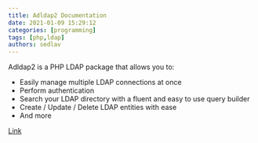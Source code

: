 ```yaml
---
title: Adldap2 Documentation
date: 2021-01-09 15:29:12
categories: [programming]
tags: [php,ldap]
authors: sedlav
---
```


Adldap2 is a PHP LDAP package that allows you to:

- Easily manage multiple LDAP connections at once
- Perform authentication
- Search your LDAP directory with a fluent and easy to use query builder
- Create / Update / Delete LDAP entities with ease
- And more

[Link](https://adldap2.github.io/Adldap2)
